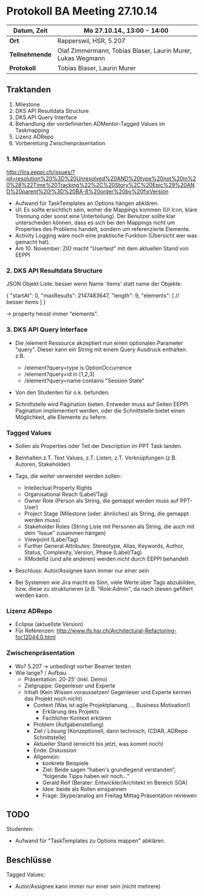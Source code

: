 # Protokoll BA Meeting 27.10.14

**Datum, Zeit**     | Mo 27.10.14., 13:00 - 14:00
---                 | ---
**Ort**             | Rapperswil, HSR, 5.207
**Teilnehmende**    | Olaf Zimmermann, Tobias Blaser, Laurin Murer, Lukas Wegmann
**Protokoll**       | Tobias Blaser, Laurin Murer


## Traktanden

1. Milestone
2. DKS API Resultdata Structure
3. DKS API Query Interface
4. Behandlung der vordefinierten ADMentor-Tagged Values im Taskmapping
5. Lizenz ADRepo
6. Vorbereitung Zwischenpräsentation


### 1. Milestone
http://jira.eeppi.ch/issues/?jql=resolution%20%3D%20Unresolved%20AND%20type%20not%20in%20%28%22Time%20Tracking%22%2C%20Story%2C%20Epic%29%20AND%20parent%20!%3D%20BA-8%20order%20by%20fixVersion

- Aufwand für TaskTemplates an Options hängen abklären.
- UI: Es sollte ersichtlich sein, woher die Mappings kommen (UI Icon, klare Trennung oder sonst eine Unterteilung). Der Benutzer sollte klar unterscheiden können, dass es sich bei den Mappings nicht um Properties des Problems handelt, sondern um referenzierte Elemente.
- Activity Logging wäre noch eine praktische Funktion (Übersicht wer was gemacht hat).
- Am 10. November: ZIO macht “Usertest” mit dem aktuellen Stand von EEPPI


### 2. DKS API Resultdata Structure

JSON Objekt Liste: besser wenn Name 'items' statt name der Objekte:

{
    "startAt": 0,
    "maxResults": 2147483647,
    "length": 9,
    "elements": [ // besser items
    ]
}

-> property heisst immer “elements”.


### 3. DKS API Query Interface

- Die /element Ressource akzeptiert nun einen optionalen Parameter "query". Dieser kann ein String mit einem Query Ausdruck enthalten. z.B.
    - /element?query=type is OptionOccurrence
    - /element?query=id in [1,2,3]
    - /element?query=name contains "Session State"

- Von den Studenten für o.k. befunden.
- Schnittstelle wird Pagination bieten. Entweder muss auf Seiten EEPPI Pagination implementiert werden, oder die Schnittstelle bietet einen Möglichkeit, alle Elemente zu liefern.


### Tagged Values

- Sollen als Properties oder Teil der Description im PPT Task landen.
- Beinhalten z.T. Text Values, z.T. Listen, z.T. Verknüpfungen (z.B. Autoren, Stakeholder)

- Tags, die weiter verwendet werden sollen:
	- Intellectual Property Rights
	- Organisational Reach (Label/Tag)
	- Owner Role (Person als String, die gemappt werden muss auf PPT-User)
	- Project Stage (Milestone (oder. ähnliches) als String, die gemappt werden muss)
	- Stakeholder Roles (String Liste mit Personen als String, die auch mit dem “Issue” zusammen hängen)
	- Viewpoint (Labe/Tag)
	- Further General Attributes: Stereotype, Alias, Keywords, Author, Status, Complexity, Version, Phase (Label/Tag)
	- XModelId (und alle anderen) werden nicht durch EEPPI behandelt

- Beschluss: Autor/Assignee kann immer nur einer sein
- Bei Systemen wie Jira macht es Sinn, viele Werte über Tags abzubilden, bzw. diese zu strukturieren (z.B. "Role:Admin", da nach diesen gefiltert werden kann.


### Lizenz ADRepo

- Eclipse (aktuellste Version)
- Für Referenzen: http://www.ifs.hsr.ch/Architectural-Refactoring-for.12044.0.html


### Zwischenpräsentation

- Wo? 5.207 -> unbedingt vorher Beamer testen
- Wie lange? / Aufbau
	- Präsentation: 20-25’ (inkl. Demo)
	- Zielgruppe: Gegenleser und Experte 
	- Inhalt (Kein Wissen voraussetzen! Gegenleser und Experte kennen das Projekt noch nicht)
		- Context (Was ist agile Projektplanung, … Business Motivation!)
			- Erklärung des Projekts
			- Fachlicher Kontext erklären
		- Problem (Aufgabenstellung)
		- Ziel / Lösung (Konzeptionell, dann technisch, (CDAR, ADRepo Schnittstelle)
		- Aktueller Stand (erreicht bis jetzt, was kommt noch)
		- Ende: Diskussion
		- Allgemein:
			- konkrete Beispiele
			- Ziel: Beide sagen “haben's grundlegend verstanden”, “folgende Tipps haben wir noch…”
			- Gerald Reif (Berater: Entwickler/Architekt im Bereich SOA)
			- Idee: beide als Rollen einspannen
			- Frage: Skype/analog am Freitag Mittag Präsentation reviewen


## TODO

Studenten:

- Aufwand für "TaskTemplates zu Options mappen" abklären.


## Beschlüsse

Tagged Values:

- Autor/Assignee kann immer nur einer sein (nicht mehrere)

